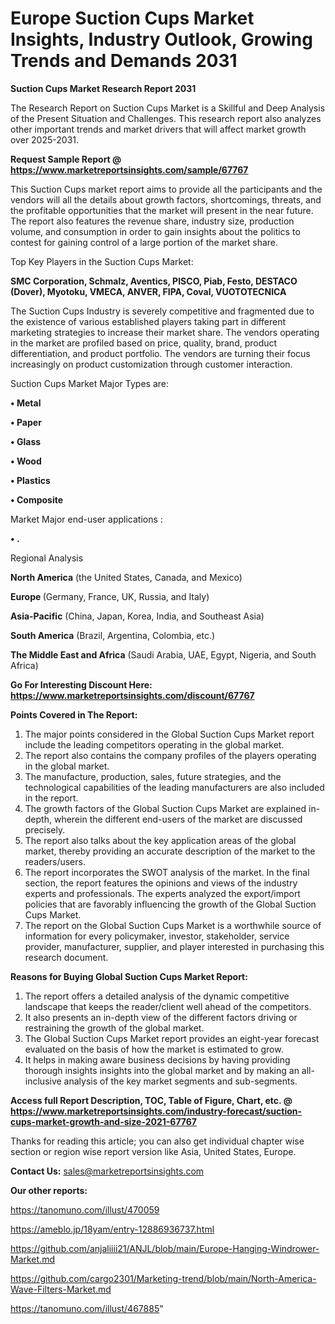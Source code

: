 # Europe Suction Cups Market Insights, Industry Outlook, Growing Trends and Demands 2031

<strong>Suction Cups Market Research Report 2031</strong>

The Research Report on Suction Cups Market is a Skillful and Deep Analysis of the Present Situation and Challenges. This research report also analyzes other important trends and market drivers that will affect market growth over 2025-2031.

<strong>Request Sample Report @ <a href=https://www.marketreportsinsights.com/sample/67767>https://www.marketreportsinsights.com/sample/67767</a></strong>

This Suction Cups market report aims to provide all the participants and the vendors will all the details about growth factors, shortcomings, threats, and the profitable opportunities that the market will present in the near future. The report also features the revenue share, industry size, production volume, and consumption in order to gain insights about the politics to contest for gaining control of a large portion of the market share.

Top Key Players in the Suction Cups Market:

<strong>SMC Corporation, Schmalz, Aventics, PISCO, Piab, Festo, DESTACO (Dover), Myotoku, VMECA, ANVER, FIPA, Coval, VUOTOTECNICA</strong>

The Suction Cups Industry is severely competitive and fragmented due to the existence of various established players taking part in different marketing strategies to increase their market share. The vendors operating in the market are profiled based on price, quality, brand, product differentiation, and product portfolio. The vendors are turning their focus increasingly on product customization through customer interaction.

Suction Cups Market Major Types are:

<strong>• Metal

• Paper

• Glass

• Wood

• Plastics

• Composite</strong>

Market Major end-user applications :

<strong>• .</strong>

Regional Analysis

</u><strong><b>North America</b></strong> (the United States, Canada, and Mexico)

<strong><b>Europe </b></strong>(Germany, France, UK, Russia, and Italy)

<strong><b>Asia-Pacific</b></strong> (China, Japan, Korea, India, and Southeast Asia)

<strong><b>South America</b></strong> (Brazil, Argentina, Colombia, etc.)

<strong><b>The Middle East and Africa</b></strong> (Saudi Arabia, UAE, Egypt, Nigeria, and South Africa)

<strong>Go For Interesting Discount Here: <a href=https://www.marketreportsinsights.com/discount/67767>https://www.marketreportsinsights.com/discount/67767</a></strong>

<strong>Points Covered in The Report:</strong>
<ol>
  <li>The major points considered in the Global Suction Cups Market report include the leading competitors operating in the global market.</li>
  <li>The report also contains the company profiles of the players operating in the global market.</li>
  <li>The manufacture, production, sales, future strategies, and the technological capabilities of the leading manufacturers are also included in the report.</li>
  <li>The growth factors of the Global Suction Cups Market are explained in-depth, wherein the different end-users of the market are discussed precisely.</li>
  <li>The report also talks about the key application areas of the global market, thereby providing an accurate description of the market to the readers/users.</li>
  <li>The report incorporates the SWOT analysis of the market. In the final section, the report features the opinions and views of the industry experts and professionals. The experts analyzed the export/import policies that are favorably influencing the growth of the Global Suction Cups Market.</li>
  <li>The report on the Global Suction Cups Market is a worthwhile source of information for every policymaker, investor, stakeholder, service provider, manufacturer, supplier, and player interested in purchasing this research document.</li>
</ol>
<strong>Reasons for Buying Global Suction Cups Market Report:</strong>

<ol>
  <li>The report offers a detailed analysis of the dynamic competitive landscape that keeps the reader/client well ahead of the competitors.</li>
  <li>It also presents an in-depth view of the different factors driving or restraining the growth of the global market.</li>
  <li>The Global Suction Cups Market report provides an eight-year forecast evaluated on the basis of how the market is estimated to grow.</li>
  <li>It helps in making aware business decisions by having providing thorough insights insights into the global market and by making an all-inclusive analysis of the key market segments and sub-segments.</li>
</ol>
<strong>Access full Report Description, TOC, Table of Figure, Chart, etc. @ <a href=https://www.marketreportsinsights.com/industry-forecast/suction-cups-market-growth-and-size-2021-67767>https://www.marketreportsinsights.com/industry-forecast/suction-cups-market-growth-and-size-2021-67767</a></strong>


Thanks for reading this article; you can also get individual chapter wise section or region wise report version like Asia, United States, Europe.

<strong>Contact Us:</strong>
sales@marketreportsinsights.com

<strong>Our other reports:</strong>

<a href=https://tanomuno.com/illust/470059>https://tanomuno.com/illust/470059</a>

<a href=https://ameblo.jp/18yam/entry-12886936737.html>https://ameblo.jp/18yam/entry-12886936737.html</a>

<a href=https://github.com/anjaliiii21/ANJL/blob/main/Europe-Hanging-Windrower-Market.md>https://github.com/anjaliiii21/ANJL/blob/main/Europe-Hanging-Windrower-Market.md</a>

<a href=https://github.com/cargo2301/Marketing-trend/blob/main/North-America-Wave-Filters-Market.md>https://github.com/cargo2301/Marketing-trend/blob/main/North-America-Wave-Filters-Market.md</a>

<a href=https://tanomuno.com/illust/467885>https://tanomuno.com/illust/467885</a>"

